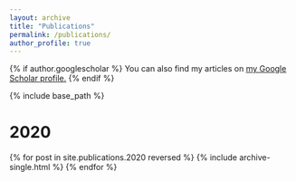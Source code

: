 ```yaml
---
layout: archive
title: "Publications"
permalink: /publications/
author_profile: true
---
```


{% if author.googlescholar %}
  You can also find my articles on <u><a href="{{author.googlescholar}}">my Google Scholar profile</a>.</u>
{% endif %}

{% include base_path %}

2020
======
{% for post in site.publications.2020 reversed %}
  {% include archive-single.html %}
{% endfor %}


<!-- {% for post in site.publications reversed %}
  {% include archive-single.html %}
{% endfor %}
 -->